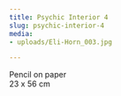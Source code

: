 ```yaml
---
title: Psychic Interior 4
slug: psychic-interior-4
media:
- uploads/Eli-Horn_003.jpg

---
```

Pencil on paper  
23 x 56 cm